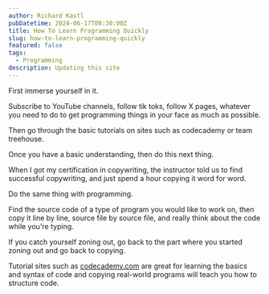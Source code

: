 ```yaml
---
author: Richard Kastl
pubDatetime: 2024-06-17T08:30:00Z
title: How To Learn Programming Quickly
slug: how-to-learn-programming-quickly
featured: false
tags:
  - Programming
description: Updating this site
---
```


First immerse yourself in it. 

Subscribe to YouTube channels, follow tik toks, follow X pages, whatever you need to do to get programming things in your face as much as possible. 

Then go through the basic tutorials on sites such as codecademy or team treehouse. 

Once you have a basic understanding, then do this next thing. 

When I got my certification in copywriting, the instructor told us to find successful copywriting, and just spend a hour copying it word for word. 

Do the same thing with programming. 

Find the source code of a type of program you would like to work on, then copy it line by line, source file by source file, and really think about the code while you're typing. 

If you catch yourself zoning out, go back to the part where you started zoning out and go back to copying. 

Tutorial sites such as <a href="https://codecademy.com" target="_blank">codecademy.com</a> are great for learning the basics and syntax of code and copying real-world programs will teach you how to structure code.
